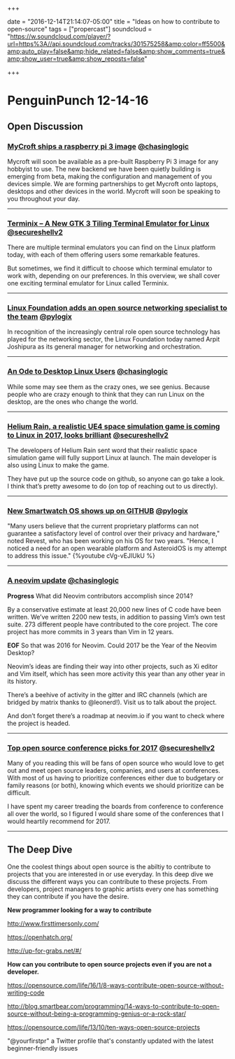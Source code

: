 +++

date = "2016-12-14T21:14:07-05:00" title = "Ideas on how to contribute to open-source" tags = ["propercast"] soundcloud = "https://w.soundcloud.com/player/?url=https%3A//api.soundcloud.com/tracks/301575258&amp;color=ff5500&amp;auto_play=false&amp;hide_related=false&amp;show_comments=true&amp;show_user=true&amp;show_reposts=false"

+++

# PenguinPunch 12-14-16

## Open Discussion

### [MyCroft ships a raspberry pi 3 image](https://mycroft.ai/giving-thanks/) <small style="font-size: 16px">[@chasinglogic](https://twitter.com/chasinglogic)</small>

Mycroft will soon be available as a pre-built Raspberry Pi 3 image for any hobbyist to use.  The new backend we have been quietly building is emerging from beta, making the configuration and management of you devices simple.  We are forming partnerships to get Mycroft onto laptops, desktops and other devices in the world.  Mycroft will soon be speaking to you throughout your day.

---

### [Terminix – A New GTK 3 Tiling Terminal Emulator for Linux](http://www.tecmint.com/terminix-tiling-terminal-emulator-for-linux/) <small style="font-size: 16px">[@secureshellv2](https://twitter.com/secureshellv2)</small>

There are multiple terminal emulators you can find on the Linux platform today, with each of them offering users some remarkable features.

But sometimes, we find it difficult to choose which terminal emulator to work with, depending on our preferences. In this overview, we shall cover one exciting terminal emulator for Linux called Terminix.

---

### [Linux Foundation adds an open source networking specialist to the team](http://www.networkworld.com/article/3147937/linux/linux-foundation-adds-an-open-source-networking-specialist-to-the-team.html#tk.rss_opensourcesubnet) <small style="font-size: 16px">[@pylogix](https://twitter.com/pylogix)</small>

In recognition of the increasingly central role open source technology has played for the networking sector, the Linux Foundation today named Arpit Joshipura as its general manager for networking and orchestration.

---

### [An Ode to Desktop Linux Users](https://levlaz.org/an-ode-to-linux-desktop-users-everywhere/) <small style="font-size: 16px">[@chasinglogic](https://twitter.com/chasinglogic)</small>

While some may see them as the crazy ones, we see genius. Because people who are crazy enough to think that they can run Linux on the desktop, are the ones who change the world.

---

### [Helium Rain, a realistic UE4 space simulation game is coming to Linux in 2017, looks brilliant](https://www.gamingonlinux.com/articles/helium-rain-a-realistic-space-simulation-game-is-coming-to-linux-in-2017-looks-brilliant.8717) <small style="font-size: 16px">[@secureshellv2](https://twitter.com/secureshellv2)</small>

The developers of Helium Rain sent word that their realistic space simulation game will fully support Linux at launch. The main developer is also using Linux to make the game.

They have put up the source code on github, so anyone can go take a look. I think that’s pretty awesome to do (on top of reaching out to us directly).

---

### [New Smartwatch OS shows up on GITHUB](http://www.linuxinsider.com/story/84154.html?rss=1) <small style="font-size: 16px">[@pylogix](https://twitter.com/pylogix)</small>

"Many users believe that the current proprietary platforms can not guarantee a satisfactory level of control over their privacy and hardware," noted Revest, who has been working on his OS for two years. "Hence, I noticed a need for an open wearable platform and AsteroidOS is my attempt to address this issue."
{%youtube cVg-vEJlUkU %}

---

### [A neovim update](https://neovim.io/news/2016/11/) <small style="font-size: 16px">[@chasinglogic](https://twitter.com/chasinglogic)</small>


**Progress**
What did Neovim contributors accomplish since 2014?

By a conservative estimate at least 20,000 new lines of C code have been written. We’ve written 2200 new tests, in addition to passing Vim’s own test suite. 273 different people have contributed to the core project. The core project has more commits in 3 years than Vim in 12 years.

**EOF**
So that was 2016 for Neovim. Could 2017 be the Year of the Neovim Desktop?

Neovim’s ideas are finding their way into other projects, such as Xi editor and Vim itself, which has seen more activity this year than any other year in its history.

There’s a beehive of activity in the gitter and IRC channels (which are bridged by matrix thanks to @leonerd!). Visit us to talk about the project.

And don’t forget there’s a roadmap at neovim.io if you want to check where the project is headed.

---

### [Top open source conference picks for 2017](https://opensource.com/article/16/12/2017-top-open-source-conference-picks) <small style="font-size: 16px">[@secureshellv2](https://twitter.com/secureshellv2)</small>

Many of you reading this will be fans of open source who would love to get out and meet open source leaders, companies, and users at conferences. With most of us having to prioritize conferences either due to budgetary or family reasons (or both), knowing which events we should prioritize can be difficult.

I have spent my career treading the boards from conference to conference all over the world, so I figured I would share some of the conferences that I would heartily recommend for 2017.

---

## The Deep Dive

One the coolest things about open source is the abiltiy to contribute to projects that you are interested in or use everyday. In this deep dive we discuss the different ways you can contribute to these projects. From developers, project managers to graphic artists every one has something they can contribute if you have the desire. 

**New programmer looking for a way to contribute** 

http://www.firsttimersonly.com/

https://openhatch.org/

http://up-for-grabs.net/#/


**How can you contribute to open source projects even if you are not a developer.** 

https://opensource.com/life/16/1/8-ways-contribute-open-source-without-writing-code

http://blog.smartbear.com/programming/14-ways-to-contribute-to-open-source-without-being-a-programming-genius-or-a-rock-star/

https://opensource.com/life/13/10/ten-ways-open-source-projects

"@yourfirstpr" a Twitter profile that's constantly updated with the latest beginner-friendly issues


